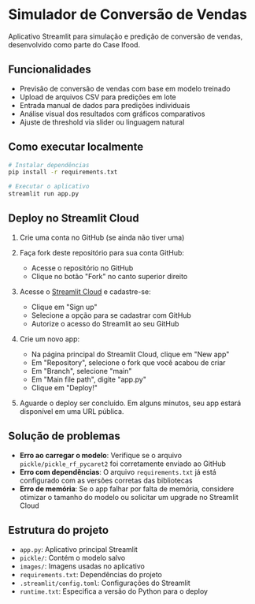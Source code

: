 # Simulador de Conversão de Vendas

Aplicativo Streamlit para simulação e predição de conversão de vendas, desenvolvido como parte do Case Ifood.

## Funcionalidades

- Previsão de conversão de vendas com base em modelo treinado
- Upload de arquivos CSV para predições em lote
- Entrada manual de dados para predições individuais
- Análise visual dos resultados com gráficos comparativos
- Ajuste de threshold via slider ou linguagem natural

## Como executar localmente

```bash
# Instalar dependências
pip install -r requirements.txt

# Executar o aplicativo
streamlit run app.py
```

## Deploy no Streamlit Cloud

1. Crie uma conta no GitHub (se ainda não tiver uma)
2. Faça fork deste repositório para sua conta GitHub:
   - Acesse o repositório no GitHub
   - Clique no botão "Fork" no canto superior direito

3. Acesse o [Streamlit Cloud](https://streamlit.io/cloud) e cadastre-se:
   - Clique em "Sign up"
   - Selecione a opção para se cadastrar com GitHub
   - Autorize o acesso do Streamlit ao seu GitHub

4. Crie um novo app:
   - Na página principal do Streamlit Cloud, clique em "New app"
   - Em "Repository", selecione o fork que você acabou de criar
   - Em "Branch", selecione "main"
   - Em "Main file path", digite "app.py"
   - Clique em "Deploy!"

5. Aguarde o deploy ser concluído. Em alguns minutos, seu app estará disponível em uma URL pública.

## Solução de problemas

- **Erro ao carregar o modelo**: Verifique se o arquivo `pickle/pickle_rf_pycaret2` foi corretamente enviado ao GitHub
- **Erro com dependências**: O arquivo `requirements.txt` já está configurado com as versões corretas das bibliotecas
- **Erro de memória**: Se o app falhar por falta de memória, considere otimizar o tamanho do modelo ou solicitar um upgrade no Streamlit Cloud

## Estrutura do projeto

- `app.py`: Aplicativo principal Streamlit
- `pickle/`: Contém o modelo salvo
- `images/`: Imagens usadas no aplicativo
- `requirements.txt`: Dependências do projeto
- `.streamlit/config.toml`: Configurações do Streamlit
- `runtime.txt`: Especifica a versão do Python para o deploy